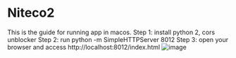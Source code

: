 # Niteco2
This is the guide for running app in macos.
Step 1: install python 2, cors unblocker
Step 2: run python -m SimpleHTTPServer 8012 
Step 3: open your browser and access http://localhost:8012/index.html
![image](https://user-images.githubusercontent.com/47933670/218266515-761e33fa-fdd0-4393-867c-1585becf9c97.png)
